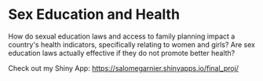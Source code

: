# Sex Education and Health

How do sexual education laws and access to family planning impact a country's health indicators, specifically relating to women and girls? Are sex education laws actually effective if they do not promote better health? 

Check out my Shiny App: https://salomegarnier.shinyapps.io/final_proj/

